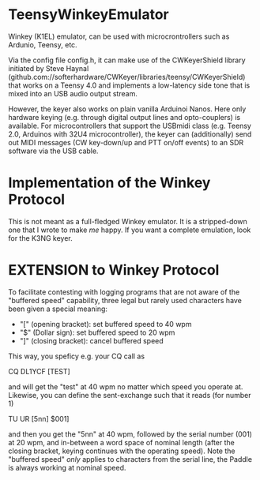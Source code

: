 # TeensyWinkeyEmulator

Winkey (K1EL) emulator, can be used with microcrontrollers such as
Ardunio, Teensy, etc.

Via the config file config.h, it can make use of the CWKeyerShield library
initiated by Steve Haynal
(github.com://softerhardware/CWKeyer/libraries/teensy/CWKeyerShield)
that works on a Teensy 4.0 and implements a low-latency side tone that
is mixed into an USB audio output stream.

However, the keyer also works on plain vanilla Arduinoi Nanos. Here only hardware keying
(e.g. through digital output lines and opto-couplers) is available. For microcontrollers
that support the USBmidi class (e.g. Teensy 2.0, Arduinos with 32U4 microcontroller), the
keyer can (additionally) send out MIDI messages (CW key-down/up and PTT on/off events)
to an SDR software via the USB cable.

Implementation of the Winkey Protocol
=====================================

This is not meant as a full-fledged Winkey emulator. It is a stripped-down one that
I wrote to make *me* happy. If you want a complete emulation, look for the K3NG keyer.

EXTENSION to Winkey Protocol
============================

To facilitate contesting with logging programs that are not aware of the "buffered speed"
capability, three legal but rarely used characters have been given a special meaning:

- "["  (opening bracket):  set buffered speed to 40 wpm
- "$"  (Dollar sign):      set buffered speed to 20 wpm
- "]"  (closing bracket):  cancel buffered speed

This way, you speficy e.g. your CQ call as

  CQ DL1YCF [TEST]

and will get the "test" at 40 wpm no matter which speed you operate at. Likewise,
you can define the sent-exchange such that it reads (for number 1)

  TU UR [5nn] $001]

and then you get the "5nn" at 40 wpm, followed by the serial number (001) at 20 wpm,
and in-between a word space of nominal length (after the closing bracket, keying continues
with the operating speed).
Note the "buffered speed" *only* applies to characters from the serial line,
the Paddle is always working at nominal speed.
